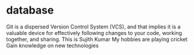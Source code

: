 # database
Git is a dispersed Version Control System (VCS), and that implies it is a valuable device for effectively following changes to your code, working together, and sharing.
This is Sujith Kumar 
My hobbies are playing cricket
Gain knowledge on new technologies




